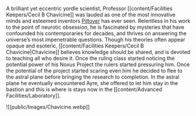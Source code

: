 A brilliant yet eccentric yordle scientist, Professor [[content/Facilities Keepers/Cecil B Chavicine]] was lauded as one of the most innovative minds and esteemed inventors [Piltover](https://universe.leagueoflegends.com/en_US/region/piltover/) has ever seen. Relentless in his work to the point of neurotic obsession, he is fascinated by mysteries that have confounded his contemporaries for decades, and thrives on answering the universe’s most impenetrable questions. Though his theories often appear opaque and esoteric, [[content/Facilities Keepers/Cecil B Chavicine\|Chavicine]] believes knowledge should be shared, and is devoted to teaching all who desire it. Once the ruling class started noticing the potential power of his Noxus Project the rulers started pressuring him. Once the potential of the project started scaring even him he decided to flee to the astral plane before bringing the research to completion. In the astral plane he eventually encountered Ayre, she offered to let him stay in the bastion and this is where is stays now in the [[content/Advanced Facilities/Laboratory]].

![[public/Images/Chavicine.webp]]